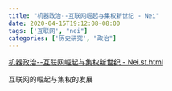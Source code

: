 ```yaml
---
title: "机器政治--互联网崛起与集权新世纪 - Nei"
date: 2020-04-15T19:12:08+08:00
tags: ['互联网', "nei"]
categories: ['历史研究', "政治"]
---
```


[机器政治--互联网崛起与集权新世纪 - Nei.st.html](/social/机器政治--互联网崛起与集权新世纪%20-%20Nei.st.html)

互联网的崛起与集权的发展

